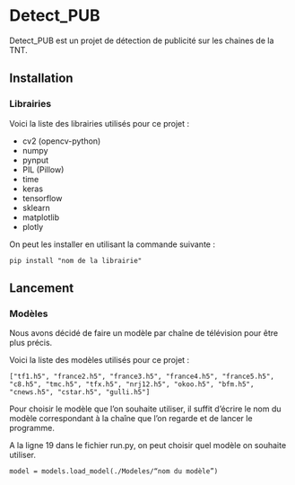# Detect_PUB

Detect_PUB est un projet de détection de publicité sur les chaines de la TNT.

## Installation
### Librairies
Voici la liste des librairies utilisés pour ce projet :

* cv2 (opencv-python)
* numpy
* pynput
* PIL (Pillow)
* time
* keras
* tensorflow
* sklearn
* matplotlib
* plotly

On peut les installer en utilisant la commande suivante :
```
pip install "nom de la librairie"
```
## Lancement
### Modèles
Nous avons décidé de faire un modèle par chaîne de télévision pour être plus précis.

Voici la liste des modèles utilisés pour ce projet :
```
["tf1.h5", "france2.h5", "france3.h5", "france4.h5", "france5.h5", "c8.h5", "tmc.h5", "tfx.h5", "nrj12.h5", "okoo.h5", "bfm.h5", "cnews.h5", "cstar.h5", "gulli.h5"]
```

Pour choisir le modèle que l’on souhaite utiliser, il suffit d’écrire le nom du modèle correspondant à la chaîne que l’on regarde et de lancer le programme.

A la ligne 19 dans le fichier run.py, on peut choisir quel modèle on souhaite utiliser.
```
model = models.load_model(./Modeles/“nom du modèle”)
```

